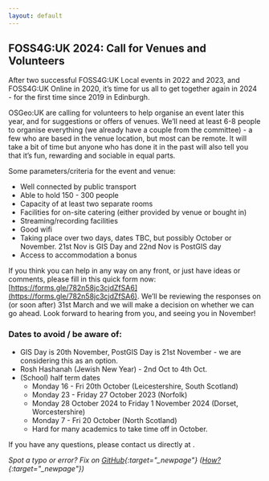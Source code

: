 ```yaml
---
layout: default
---
```


## FOSS4G:UK 2024: Call for Venues and Volunteers

After two successful FOSS4G:UK Local events in 2022 and 2023, and FOSS4G:UK Online in 2020, it’s time for us all to get together again in 2024 - for the first time since 2019 in Edinburgh. 

OSGeo:UK are calling for volunteers to help organise an event later this year, and for suggestions or offers of venues. We’ll need at least 6-8 people to organise everything (we already have a couple from the committee) - a few who are based in the venue location, but most can be remote. It will take a bit of time but anyone who has done it in the past will also tell you that it’s fun, rewarding and sociable in equal parts.

Some parameters/criteria for the event and venue:

- Well connected by public transport
- Able to hold 150 - 300 people
- Capacity of at least two separate rooms
- Facilities for on-site catering (either provided by venue or bought in)
- Streaming/recording facilities
- Good wifi
- Taking place over two days, dates TBC, but possibly October or November. 21st Nov is GIS Day and 22nd Nov is PostGIS day
- Access to accommodation a bonus 

If you think you can help in any way on any front, or just have ideas or comments, please fill in this quick form now: [https://forms.gle/782n58jc3cjdZfSA6](https://forms.gle/782n58jc3cjdZfSA6). We’ll be reviewing the responses on (or soon after) 31st March and we will make a decision on whether we can go ahead. Look forward to hearing from you, and seeing you in November!


### Dates to avoid / be aware of:

- GIS Day is 20th November, PostGIS Day is 21st November - we are considering this as an option.
- Rosh Hashanah (Jewish New Year)  - 2nd Oct to 4th Oct. 
- (School) half term dates
	- Monday 16 - Fri 20th October (Leicestershire, South Scotland)
	- Monday 23 - Friday 27 October 2023 (Norfolk)
	- Monday 28 October 2024 to Friday 1 November 2024 (Dorset, Worcestershire)
	- Monday 7 - Fri 20 October (North Scotland)
	- Hard for many academics to take time off in October.

If you have any questions, please contact us directly at <span class="osgeoemail"></span>. 


*Spot a typo or error? Fix on [GitHub](https://github.com/osgeouk/website/blob/gh-pages/foss4guk2024/index.md){:target="_newpage"} ([How?](https://uk.osgeo.org/editing-on-github){:target="_newpage"})*

<!-- Jonny Huck Email Obfuscator -->
<!-- Simply add...  <span class="osgeoemail"></span>  ...wherever you would like the email link to appear -->
<script>
    let spans = document.getElementsByClassName('osgeoemail');
    for (let i = 0; i < spans.length; i++){
        spans[i].innerHTML = Tea.decrypt("TaP7QMCgFhScZikfQl5S2WfHPdfSh44LhvA4yCJITheD063TvlsEuDlGFtNkE+SCMIKiymkA/88=", "foss4g");
    }
</script>
